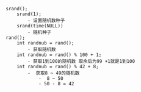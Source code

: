 	srand();
		srand(1);
			- 设置随机数种子
		srand(time(NULL))
			- 随机种子
	rand();
		int randnub = rand();
			- 获取随机数
		int randnub = rand() % 100 + 1;
			- 获取1到100的随机数 取余后为99 +1就是1到100
		int randnub = rand() % 42 + 8;
			-  获取8 ~ 49的随机数
				-  8 ~ 50
				- 50 - 8 = 42